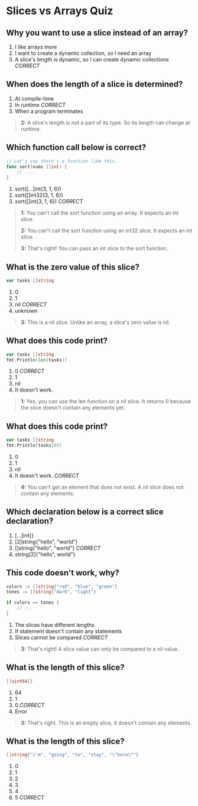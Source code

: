 # Slices vs Arrays Quiz

## Why you want to use a slice instead of an array?
1. I like arrays more
2. I want to create a dynamic collection, so I need an array
3. A slice's length is dynamic, so I can create dynamic collections *CORRECT*


## When does the length of a slice is determined?
1. At compile-time
2. In runtime *CORRECT*
3. When a program terminates

> **2:** A slice's length is not a part of its type. So its length can change at runtime.


## Which function call below is correct?
```go
// Let's say there's a function like this.
func sort(nums []int) {
    // ...
}
```
1. sort([...]int{3, 1, 6})
2. sort([]int32{3, 1, 6})
3. sort([]int{3, 1, 6}) *CORRECT*

> **1:** You can't call the sort function using an array. It expects an int slice.
> 
> **2:** You can't call the sort function using an int32 slice. It expects an int slice.
> 
> **3:** That's right! You can pass an int slice to the sort function.


## What is the zero value of this slice?
```go
var tasks []string
```
1. 0
2. 1
3. nil *CORRECT*
4. unknown

> **3:** This is a nil slice. Unlike an array, a slice's zero value is nil.


## What does this code print?
```go
var tasks []string
fmt.Println(len(tasks))
```

1. 0 *CORRECT*
2. 1
3. nil
4. It doesn't work.

> **1:** Yes, you can use the len function on a nil slice. It returns 0 because the slice doesn't contain any elements yet.


## What does this code print?
```go
var tasks []string
fmt.Println(tasks[0])
```

1. 0
2. 1
3. nil
4. It doesn't work. *CORRECT*

> **4:** You can't get an element that does not exist. A nil slice does not contain any elements.


## Which declaration below is a correct slice declaration?
1. [...]int{}
2. [2]string{"hello", "world"}
3. []string{"hello", "world"} *CORRECT*
4. string[2]{"hello", world"}


## This code doesn't work, why?
```go
colors := []string{"red", "blue", "green"}
tones := []string{"dark", "light"}

if colors == tones {
    // ...
}
```

1. The slices have different lengths
2. If statement doesn't contain any statements
3. Slices cannot be compared *CORRECT*

> **3:** That's right! A slice value can only be compared to a nil value.


## What is the length of this slice?
```go
[]uint64{}
```

1. 64
2. 1
3. 0 *CORRECT*
4. Error

> **3:** That's right. This is an empty slice, it doesn't contain any elements.


## What is the length of this slice?
```go
[]string{"i'm", "going", "to", "stay", "\"here\""}
```

1. 0
2. 1
3. 2
4. 3
5. 4
6. 5 *CORRECT*